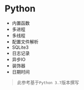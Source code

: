 # Python

- 内置函数
- 多进程
- 多线程
- 配置文件解析
- SQLite3
- 日志记录
- 异步IO
- 装饰器
- 日期时间

> 此参考基于`Python 3.7`版本撰写
